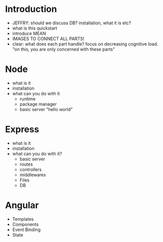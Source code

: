 # Introduction
- JEFFRY: should we discuss DB? installation, what it is etc?
- what is this quickstart
- introduce MEAN
- IMAGES TO CONNECT ALL PARTS!
- clear: what does each part handle? focus on decreasing cognitive load. "on this, you are only concerned with these parts"

# Node 
- what is it 
- installation
- what can you do with it 
    - runtime
    - package manager
    - basic server "hello world"
 
# Express
- what is it 
- installation
- what can you do with it?
    - basic server
    - routes
    - controllers
    - middlewares
    - Files
    - DB

# Angular
- Templates
- Components
- Event Binding
- State

